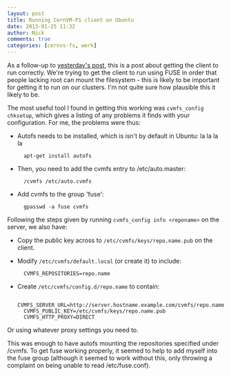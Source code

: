 ```yaml
---
layout: post
title: Running CernVM-FS client on Ubuntu
date: 2013-01-25 11:32
author: Nick
comments: true
categories: [cernvs-fs, work]
---
```


As a follow-up to [yesterday's post](2013-01-24-building-cernvm-fs-server-on-ubuntu.html), this is a post about getting the client to run correctly. We're trying to get the client to run using FUSE in order that people lacking root can mount the filesystem - this is likely to be important for getting it to run on our clusters. I'm not quite sure how plausible this it likely to be.

<!-- more -->

The most useful tool I found in getting this working was ```cvmfs_config chksetup```, which gives a listing of any problems it finds with your configuration. For me, the problems were thus:

- Autofs needs to be installed, which is isn't by default in Ubuntu: la la la la

        apt-get install autofs

- Then, you need to add the cvmfs entry to /etc/auto.master:

        /cvmfs /etc/auto.cvmfs

- Add cvmfs to the group 'fuse':

        gpasswd -a fuse cvmfs

Following the steps given by running ```cvmfs_config info <reponame>``` on the server, we also have:

- Copy the public key across to ```/etc/cvmfs/keys/repo.name.pub``` on the client.
- Modify ```/etc/cvmfs/default.local``` (or create it) to include:

        CVMFS_REPOSITORIES=repo.name

- Create ```/etc/cvmfs/config.d/repo.name``` to contain:

        CVMFS_SERVER_URL=http://server.hostname.example.com/cvmfs/repo.name
        CVMFS_PUBLIC_KEY=/etc/cvmfs/keys/repo.name.pub
        CVMFS_HTTP_PROXY=DIRECT

Or using whatever proxy settings you need to.

This was enough to have autofs mounting the repositories specified under /cvmfs. To get fuse working properly, it seemed to help to add myself into the fuse group (although it seemed to work without this, only throwing a complaint on being unable to read /etc/fuse.conf).
